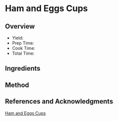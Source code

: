 # Ham and Eggs Cups

## Overview

- Yield:
- Prep Time:
- Cook Time:
- Total Time:

## Ingredients


## Method



## References and Acknowledgments

[Ham and Eggs Cups](http://recipes-yummy.com/ham-and-eggs-cups/)
